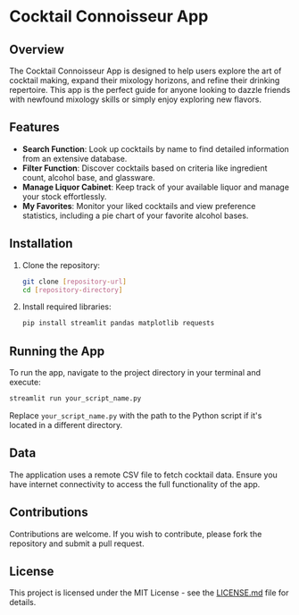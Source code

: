 # Cocktail Connoisseur App

## Overview
The Cocktail Connoisseur App is designed to help users explore the art of cocktail making, expand their mixology horizons, and refine their drinking repertoire. This app is the perfect guide for anyone looking to dazzle friends with newfound mixology skills or simply enjoy exploring new flavors.

## Features
- **Search Function**: Look up cocktails by name to find detailed information from an extensive database.
- **Filter Function**: Discover cocktails based on criteria like ingredient count, alcohol base, and glassware.
- **Manage Liquor Cabinet**: Keep track of your available liquor and manage your stock effortlessly.
- **My Favorites**: Monitor your liked cocktails and view preference statistics, including a pie chart of your favorite alcohol bases.

## Installation

1. Clone the repository:
   ```bash
   git clone [repository-url]
   cd [repository-directory]
   ```

2. Install required libraries:
   ```bash
   pip install streamlit pandas matplotlib requests
   ```

## Running the App

To run the app, navigate to the project directory in your terminal and execute:
   ```bash
   streamlit run your_script_name.py
   ```
Replace `your_script_name.py` with the path to the Python script if it's located in a different directory.

## Data

The application uses a remote CSV file to fetch cocktail data. Ensure you have internet connectivity to access the full functionality of the app.

## Contributions

Contributions are welcome. If you wish to contribute, please fork the repository and submit a pull request.

## License

This project is licensed under the MIT License - see the [LICENSE.md](LICENSE) file for details.

